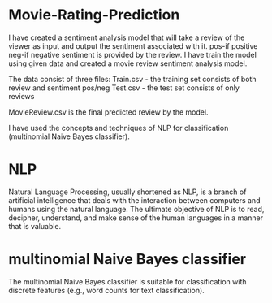 # Movie-Rating-Prediction

I have created a sentiment analysis model that will take a review of the viewer as input and output the sentiment associated with it.
pos-if positive
neg-if negative sentiment is provided by the review.
I have train the model using given data and created a movie review sentiment analysis model.

The data consist of three files:
Train.csv - the training set consists of both review and sentiment pos/neg
Test.csv - the test set consists of only reviews

MovieReview.csv is the final predicted review by the model.

I have used the concepts and techniques of NLP for classification (multinomial Naive Bayes classifier).

# NLP
Natural Language Processing, usually shortened as NLP, is a branch of artificial intelligence that deals with the interaction between computers and humans using the natural language. The ultimate objective of NLP is to read, decipher, understand, and make sense of the human languages in a manner that is valuable.

# multinomial Naive Bayes classifier
The multinomial Naive Bayes classifier is suitable for classification with discrete features (e.g., word counts for text classification).
